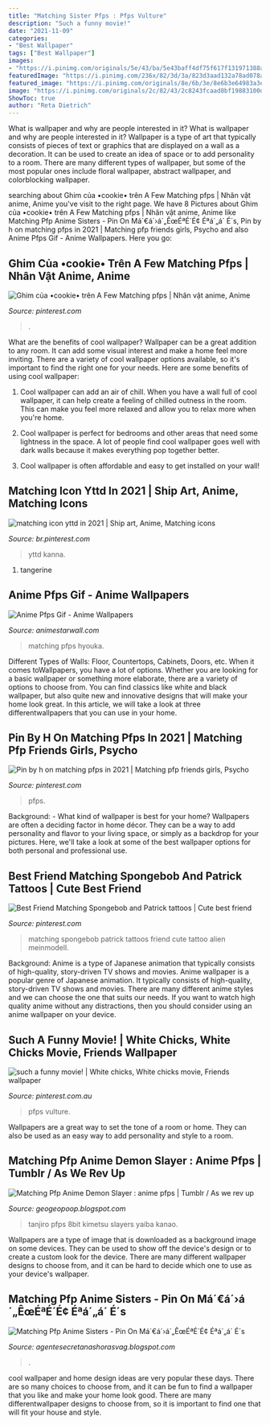 ```yaml
---
title: "Matching Sister Pfps : Pfps Vulture"
description: "Such a funny movie!"
date: "2021-11-09"
categories:
- "Best Wallpaper"
tags: ["Best Wallpaper"]
images:
- "https://i.pinimg.com/originals/5e/43/ba/5e43baff4df75f617f131971388a3f14.jpg"
featuredImage: "https://i.pinimg.com/236x/82/3d/3a/823d3aad132a78ad078ac1b39abc100b.jpg?nii=t"
featured_image: "https://i.pinimg.com/originals/8e/6b/3e/8e6b3e64983a3e49a923bdaad14e7fdf.jpg"
image: "https://i.pinimg.com/originals/2c/82/43/2c8243fcaad8bf19883100d2b0c86c9a.jpg"
ShowToc: true
author: "Reta Dietrich"
---
```



What is wallpaper and why are people interested in it?
What is wallpaper and why are people interested in it?
Wallpaper is a type of art that typically consists of pieces of text or graphics that are displayed on a wall as a decoration. It can be used to create an idea of space or to add personality to a room. There are many different types of wallpaper, but some of the most popular ones include floral wallpaper, abstract wallpaper, and colorblocking wallpaper.

	

		
searching about Ghim của •cookie• trên A Few Matching pfps | Nhân vật anime, Anime you've visit to the right page. We have 8 Pictures about Ghim của •cookie• trên A Few Matching pfps | Nhân vật anime, Anime like Matching Pfp Anime Sisters - Pin On Má´€á´›á´„ÊœÉªÉ´É¢ Éªá´„á´ É´s, Pin by h on matching pfps in 2021 | Matching pfp friends girls, Psycho and also Anime Pfps Gif - Anime Wallpapers. Here you go:
		
    
## Ghim Của •cookie• Trên A Few Matching Pfps | Nhân Vật Anime, Anime

<img loading=lazy src="https://i.pinimg.com/originals/8e/6b/3e/8e6b3e64983a3e49a923bdaad14e7fdf.jpg" onerror="this.onerror=null;this.src='https://tse4.mm.bing.net/th?id=OIP.DljOM1oKZ9toKK6LvYXYPwHaHO&amp;pid=15.1';" alt="Ghim của •cookie• trên A Few Matching pfps | Nhân vật anime, Anime">

_Source: pinterest.com_

>. 

	

What are the benefits of cool wallpaper?
Wallpaper can be a great addition to any room. It can add some visual interest and make a home feel more inviting. There are a variety of cool wallpaper options available, so it's important to find the right one for your needs. Here are some benefits of using cool wallpaper: 
1. Cool wallpaper can add an air of chill. When you have a wall full of cool wallpaper, it can help create a feeling of chilled outness in the room. This can make you feel more relaxed and allow you to relax more when you're home. 

2. Cool wallpaper is perfect for bedrooms and other areas that need some lightness in the space. A lot of people find cool wallpaper goes well with dark walls because it makes everything pop together better. 

3. Cool wallpaper is often affordable and easy to get installed on your wall!

    
## Matching Icon Yttd In 2021 | Ship Art, Anime, Matching Icons

<img loading=lazy src="https://i.pinimg.com/originals/3d/a2/11/3da2117ee6bc8956b62ae15d5428efaa.jpg" onerror="this.onerror=null;this.src='https://tse4.mm.bing.net/th?id=OIP.KAq4t_NivBUtBEnCwy8rygHaHa&amp;pid=15.1';" alt="matching icon yttd in 2021 | Ship art, Anime, Matching icons">

_Source: br.pinterest.com_

>yttd kanna. 

	

1. tangerine 

    
## Anime Pfps Gif - Anime Wallpapers

<img loading=lazy src="https://i.pinimg.com/originals/2e/5b/fa/2e5bfa9f25ba44dea265a6f3152cd2ea.gif" onerror="this.onerror=null;this.src='https://tse2.mm.bing.net/th?id=OIP.Llv6nyW6RN6iZabzFSzS6gAAAA&amp;pid=15.1';" alt="Anime Pfps Gif - Anime Wallpapers">

_Source: animestarwall.com_

>matching pfps hyouka. 

	

Different Types of Walls: Floor, Countertops, Cabinets, Doors, etc.
When it comes toWallpapers, you have a lot of options. Whether you are looking for a basic wallpaper or something more elaborate, there are a variety of options to choose from. You can find classics like white and black wallpaper, but also quite new and innovative designs that will make your home look great. In this article, we will take a look at three differentwallpapers that you can use in your home.

    
## Pin By H On Matching Pfps In 2021 | Matching Pfp Friends Girls, Psycho

<img loading=lazy src="https://i.pinimg.com/originals/ec/49/38/ec49381da5c2f57d1d89d9cc4e826d6e.jpg" onerror="this.onerror=null;this.src='https://tse2.mm.bing.net/th?id=OIP.VXDR_unFqlw_pKVaME6RUwHaGz&amp;pid=15.1';" alt="Pin by h on matching pfps in 2021 | Matching pfp friends girls, Psycho">

_Source: pinterest.com_

>pfps. 

	

Background: - What kind of wallpaper is best for your home?
Wallpapers are often a deciding factor in home décor. They can be a way to add personality and flavor to your living space, or simply as a backdrop for your pictures. Here, we'll take a look at some of the best wallpaper options for both personal and professional use.

    
## Best Friend Matching Spongebob And Patrick Tattoos | Cute Best Friend

<img loading=lazy src="https://i.pinimg.com/originals/01/6c/d1/016cd1eeea282b934ddad0e5c55e6a7a.jpg" onerror="this.onerror=null;this.src='https://tse4.mm.bing.net/th?id=OIP.BV5LSOwaVhV5jznnEtBkWwHaNL&amp;pid=15.1';" alt="Best Friend Matching Spongebob and Patrick tattoos | Cute best friend">

_Source: pinterest.com_

>matching spongebob patrick tattoos friend cute tattoo alien meinmodell. 

	

Background: Anime is a type of Japanese animation that typically consists of high-quality, story-driven TV shows and movies.
Anime wallpaper is a popular genre of Japanese animation. It typically consists of high-quality, story-driven TV shows and movies. There are many different anime styles and we can choose the one that suits our needs. If you want to watch high quality anime without any distractions, then you should consider using an anime wallpaper on your device.

    
## Such A Funny Movie! | White Chicks, White Chicks Movie, Friends Wallpaper

<img loading=lazy src="https://i.pinimg.com/236x/82/3d/3a/823d3aad132a78ad078ac1b39abc100b.jpg?nii=t" onerror="this.onerror=null;this.src='https://tse4.mm.bing.net/th?id=OIP.Hx-UZeMY_laxz_psR1m7KAAAAA&amp;pid=15.1';" alt="such a funny movie! | White chicks, White chicks movie, Friends wallpaper">

_Source: pinterest.com.au_

>pfps vulture. 

	

Wallpapers are a great way to set the tone of a room or home. They can also be used as an easy way to add personality and style to a room.

    
## Matching Pfp Anime Demon Slayer : Anime Pfps | Tumblr / As We Rev Up

<img loading=lazy src="https://i.pinimg.com/originals/5e/43/ba/5e43baff4df75f617f131971388a3f14.jpg" onerror="this.onerror=null;this.src='https://tse1.mm.bing.net/th?id=OIP.14IBnCdby76ZFiiFx5rMGwHaHa&amp;pid=15.1';" alt="Matching Pfp Anime Demon Slayer : anime pfps | Tumblr / As we rev up">

_Source: geogeopoop.blogspot.com_

>tanjiro pfps 8bit kimetsu slayers yaiba kanao. 

	

Wallpapers are a type of image that is downloaded as a background image on some devices. They can be used to show off the device's design or to create a custom look for the device. There are many different wallpaper designs to choose from, and it can be hard to decide which one to use as your device's wallpaper.

    
## Matching Pfp Anime Sisters - Pin On Má´€á´›á´„ÊœÉªÉ´É¢ Éªá´„á´ É´s

<img loading=lazy src="https://i.pinimg.com/originals/2c/82/43/2c8243fcaad8bf19883100d2b0c86c9a.jpg" onerror="this.onerror=null;this.src='https://tse2.mm.bing.net/th?id=OIP.MhYoyMVpjhgNrKM3CR6TrwAAAA&amp;pid=15.1';" alt="Matching Pfp Anime Sisters - Pin On Má´€á´›á´„ÊœÉªÉ´É¢ Éªá´„á´ É´s">

_Source: agentesecretanashorasvag.blogspot.com_

>. 

	

cool wallpaper and home design ideas are very popular these days. There are so many choices to choose from, and it can be fun to find a wallpaper that you like and make your home look good. There are many differentwallpaper designs to choose from, so it is important to find one that will fit your house and style.

